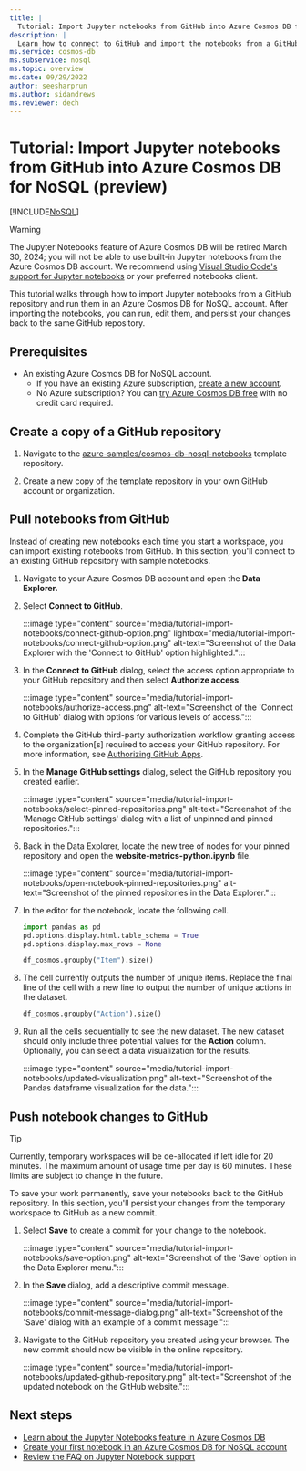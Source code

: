 ```yaml
---
title: |
  Tutorial: Import Jupyter notebooks from GitHub into Azure Cosmos DB for NoSQL (preview)
description: |
  Learn how to connect to GitHub and import the notebooks from a GitHub repository to your Azure Cosmos DB for NoSQL account.
ms.service: cosmos-db
ms.subservice: nosql
ms.topic: overview 
ms.date: 09/29/2022
author: seesharprun
ms.author: sidandrews
ms.reviewer: dech
---
```


# Tutorial: Import Jupyter notebooks from GitHub into Azure Cosmos DB for NoSQL (preview)

[!INCLUDE[NoSQL](../includes/appliesto-nosql.md)]

> [!WARNING]
> The Jupyter Notebooks feature of Azure Cosmos DB will be retired March 30, 2024; you will not be able to use built-in Jupyter notebooks from the Azure Cosmos DB account. We recommend using [Visual Studio Code's support for Jupyter notebooks](../nosql/tutorial-create-notebook-vscode.md) or your preferred notebooks client.

This tutorial walks through how to import Jupyter notebooks from a GitHub repository and run them in an Azure Cosmos DB for NoSQL account. After importing the notebooks, you can run, edit them, and persist your changes back to the same GitHub repository.

## Prerequisites

- An existing Azure Cosmos DB for NoSQL account.
  - If you have an existing Azure subscription, [create a new account](how-to-create-account.md?tabs=azure-portal).
  - No Azure subscription? You can [try Azure Cosmos DB free](../try-free.md) with no credit card required.

## Create a copy of a GitHub repository

1. Navigate to the [azure-samples/cosmos-db-nosql-notebooks](https://github.com/azure-samples/cosmos-db-nosql-notebooks) template repository.

1. Create a new copy of the template repository in your own GitHub account or organization.

## Pull notebooks from GitHub

Instead of creating new notebooks each time you start a workspace, you can import existing notebooks from GitHub. In this section, you'll connect to an existing GitHub repository with sample notebooks.

1. Navigate to your Azure Cosmos DB account and open the **Data Explorer.**

1. Select **Connect to GitHub**.

    :::image type="content" source="media/tutorial-import-notebooks/connect-github-option.png" lightbox="media/tutorial-import-notebooks/connect-github-option.png" alt-text="Screenshot of the Data Explorer with the 'Connect to GitHub' option highlighted.":::

1. In the **Connect to GitHub** dialog, select the access option appropriate to your GitHub repository and then select **Authorize access**.

    :::image type="content" source="media/tutorial-import-notebooks/authorize-access.png" alt-text="Screenshot of the 'Connect to GitHub' dialog with options for various levels of access.":::

1. Complete the GitHub third-party authorization workflow granting access to the organization\[s\] required to access your GitHub repository. For more information, see [Authorizing GitHub Apps](https://docs.github.com/en/authentication/keeping-your-account-and-data-secure/authorizing-github-apps).

1. In the **Manage GitHub settings** dialog, select the GitHub repository you created earlier.

    :::image type="content" source="media/tutorial-import-notebooks/select-pinned-repositories.png" alt-text="Screenshot of the 'Manage GitHub settings' dialog with a list of unpinned and pinned repositories.":::

1. Back in the Data Explorer, locate the new tree of nodes for your pinned repository and open the **website-metrics-python.ipynb** file.

    :::image type="content" source="media/tutorial-import-notebooks/open-notebook-pinned-repositories.png" alt-text="Screenshot of the pinned repositories in the Data Explorer.":::

1. In the editor for the notebook, locate the following cell.

    ```python
    import pandas as pd
    pd.options.display.html.table_schema = True
    pd.options.display.max_rows = None
    
    df_cosmos.groupby("Item").size()
    ```

1. The cell currently outputs the number of unique items. Replace the final line of the cell with a new line to output the number of unique actions in the dataset.

    ```python
    df_cosmos.groupby("Action").size()
    ```

1. Run all the cells sequentially to see the new dataset. The new dataset should only include three potential values for the **Action** column. Optionally, you can select a data visualization for the results.

    :::image type="content" source="media/tutorial-import-notebooks/updated-visualization.png" alt-text="Screenshot of the Pandas dataframe visualization for the data.":::

## Push notebook changes to GitHub

> [!TIP]
> Currently, temporary workspaces will be de-allocated if left idle for 20 minutes. The maximum amount of usage time per day is 60 minutes. These limits are subject to change in the future.

To save your work permanently, save your notebooks back to the GitHub repository. In this section, you'll persist your changes from the temporary workspace to GitHub as a new commit.

1. Select **Save** to create a commit for your change to the notebook.

    :::image type="content" source="media/tutorial-import-notebooks/save-option.png" alt-text="Screenshot of the 'Save' option in the Data Explorer menu.":::

1. In the **Save** dialog, add a descriptive commit message.

    :::image type="content" source="media/tutorial-import-notebooks/commit-message-dialog.png" alt-text="Screenshot of the 'Save' dialog with an example of a commit message.":::

1. Navigate to the GitHub repository you created using your browser. The new commit should now be visible in the online repository.

    :::image type="content" source="media/tutorial-import-notebooks/updated-github-repository.png" alt-text="Screenshot of the updated notebook on the GitHub website.":::

## Next steps

- [Learn about the Jupyter Notebooks feature in Azure Cosmos DB](../notebooks-overview.md)
- [Create your first notebook in an Azure Cosmos DB for NoSQL account](tutorial-create-notebook.md)
- [Review the FAQ on Jupyter Notebook support](../notebooks-faq.yml)
